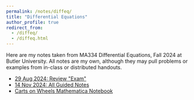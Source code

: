 ```yaml
---
permalink: /notes/diffeq/
title: "Differential Equations"
author_profile: true
redirect_from: 
  - /diffeq/
  - /diffeq.html
---
```

Here are my notes taken from MA334 Differential Equations, Fall 2024 at Butler University. All notes are my own, although they may pull problems or examples from in-class or distributed handouts.

* [29 Aug 2024: Review "Exam"](\files\diffeq\precourse_review.pdf)
* [14 Nov 2024: All Guided Notes](\files\diffeq\allnotes_laplace.pdf)
* [Carts on Wheels Mathematica Notebook](\files\diffeq\carts_on_wheels.nb)
